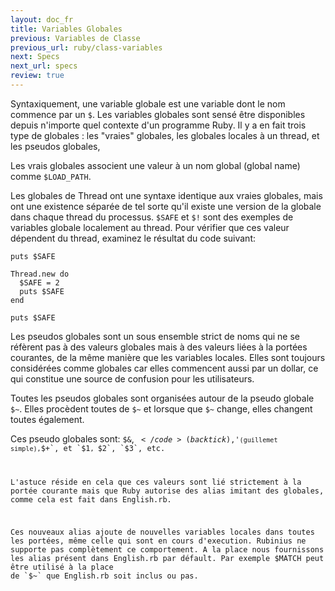 ```yaml
---
layout: doc_fr
title: Variables Globales
previous: Variables de Classe
previous_url: ruby/class-variables
next: Specs
next_url: specs
review: true
---
```


Syntaxiquement, une variable globale est une variable dont le nom commence
par un `$`. Les variables globales sont sensé être disponibles depuis 
n'importe quel contexte d'un programme Ruby. Il y a en fait trois type de
globales : les "vraies" globales, les globales locales à un thread, et 
les pseudos globales, 

Les vrais globales associent une valeur à un nom global (global name) comme
`$LOAD_PATH`.

Les globales de Thread ont une syntaxe identique aux vraies globales, mais 
ont une existence séparée de tel sorte qu'il existe une version de la globale
dans chaque thread du processus. 
`$SAFE` et `$!` sont des exemples de variables globale localement au thread.
Pour vérifier que ces valeur dépendent du thread, examinez le résultat du 
code suivant:

    puts $SAFE

    Thread.new do
      $SAFE = 2
      puts $SAFE
    end

    puts $SAFE

Les pseudos globales sont un sous ensemble strict de noms qui ne se réfèrent
pas à des valeurs globales mais à des valeurs liées à la portées courantes,
de la même manière que les variables locales. Elles sont toujours considérées
comme globales car elles commencent aussi par un dollar, ce qui constitue 
une source de confusion pour les utilisateurs.

Toutes les pseudos globales sont organisées autour de la pseudo globale
`$~`. Elles procèdent toutes de `$~` et lorsque que `$~` change, elles
changent toutes également.

Ces pseudo globales sont:  `$&`, <code>$`</code> (backtick), `$'` (guillemet
simple), `$+`, et `$1`, `$2`, `$3`, etc.

L'astuce réside en cela que ces valeurs sont lié strictement à la portée 
courante mais que Ruby autorise des alias imitant des globales, comme 
cela est fait dans English.rb. 

Ces nouveaux alias ajoute de nouvelles variables locales dans toutes les 
portées, même celle qui sont en cours d'execution. Rubinius ne supporte pas
complètement ce comportement. A la place nous fournissons les alias présent
dans English.rb par défault. Par exemple $MATCH peut être utilisé à la place
de `$~` que English.rb soit inclus ou pas.
